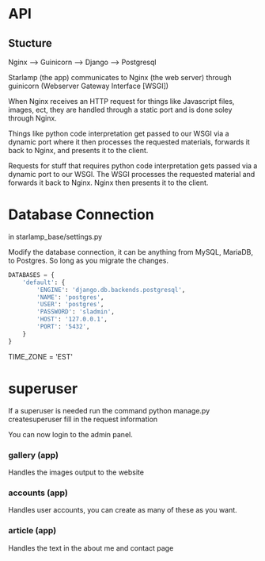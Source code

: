 # API

## Stucture
Nginx --> Guinicorn --> Django --> Postgresql

Starlamp (the app) communicates to Nginx (the web server) through guinicorn (Webserver Gateway Interface [WSGI])

When Nginx receives an HTTP request for things like Javascript files, images, ect,
they are handled through a static port and is done soley through Nginx.

Things like python code interpretation get passed to our WSGI via a dynamic port
where it then processes the requested materials, forwards it back to Nginx, and presents
it to the client. 

Requests for stuff that requires python code interpretation gets passed via a dynamic port to our WSGI. The WSGI 
processes the requested material and forwards it back to Nginx. Nginx then presents it to the client.


# Database Connection
in starlamp_base/settings.py

Modify the database connection, it can be anything from MySQL, MariaDB, to Postgres. So long as you migrate the changes.
```python
DATABASES = {
    'default': {
        'ENGINE': 'django.db.backends.postgresql',
        'NAME': 'postgres',
        'USER': 'postgres',
        'PASSWORD': 'sladmin',
        'HOST': '127.0.0.1',
        'PORT': '5432',
    }
}
```
TIME_ZONE = 'EST'

# superuser
If a superuser is needed run the command
python manage.py createsuperuser fill in the request information

You can now login to the admin panel.

### gallery (app)
Handles the images output to the website

### accounts (app)
Handles user accounts, you can create as many of these as you want.

### article (app)
Handles the text in the about me and contact page
